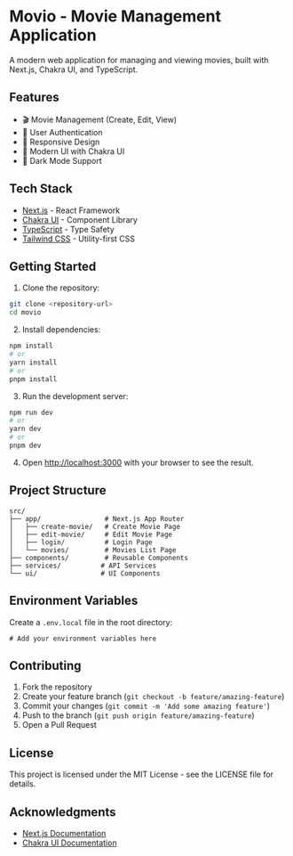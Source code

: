 # Movio - Movie Management Application

A modern web application for managing and viewing movies, built with Next.js, Chakra UI, and TypeScript.

## Features

- 🎬 Movie Management (Create, Edit, View)
- 🔐 User Authentication
- 📱 Responsive Design
- 🎨 Modern UI with Chakra UI
- 🌙 Dark Mode Support

## Tech Stack

- [Next.js](https://nextjs.org/) - React Framework
- [Chakra UI](https://chakra-ui.com/) - Component Library
- [TypeScript](https://www.typescriptlang.org/) - Type Safety
- [Tailwind CSS](https://tailwindcss.com/) - Utility-first CSS

## Getting Started

1. Clone the repository:

```bash
git clone <repository-url>
cd movio
```

2. Install dependencies:

```bash
npm install
# or
yarn install
# or
pnpm install
```

3. Run the development server:

```bash
npm run dev
# or
yarn dev
# or
pnpm dev
```

4. Open [http://localhost:3000](http://localhost:3000) with your browser to see the result.

## Project Structure

```
src/
├── app/                # Next.js App Router
│   ├── create-movie/   # Create Movie Page
│   ├── edit-movie/     # Edit Movie Page
│   ├── login/          # Login Page
│   └── movies/         # Movies List Page
├── components/         # Reusable Components
├── services/          # API Services
└── ui/                # UI Components
```

## Environment Variables

Create a `.env.local` file in the root directory:

```env
# Add your environment variables here
```

## Contributing

1. Fork the repository
2. Create your feature branch (`git checkout -b feature/amazing-feature`)
3. Commit your changes (`git commit -m 'Add some amazing feature'`)
4. Push to the branch (`git push origin feature/amazing-feature`)
5. Open a Pull Request

## License

This project is licensed under the MIT License - see the LICENSE file for details.

## Acknowledgments

- [Next.js Documentation](https://nextjs.org/docs)
- [Chakra UI Documentation](https://chakra-ui.com/docs/getting-started)

